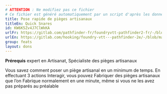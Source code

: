 ```yaml
---
# ATTENTION : Ne modifiez pas ce fichier
# Ce fichier est généré automatiquement par un script d'après les données du module Foundry VTT officiel et de sa traduction
title: Pose rapide de pièges artisanaux
titleEn: Quick Snares
id: KW6K5Zv4J7ClWkKA
urlFr: https://gitlab.com/pathfinder-fr/foundryvtt-pathfinder2-fr/-/blob/master/data/feats/KW6K5Zv4J7ClWkKA.htm
urlEn: https://gitlab.com/hooking/foundry-vtt---pathfinder-2e/-/blob/master/packs/data/feats.db/quick-snares.json
group: feats
layout: dons
---
```

**Prérequis** expert en Artisanat, Spécialiste des pièges artisanaux

Vous savez comment poser un piège artisanal en un minimum de temps. En effectuant 3 actions Interagir, vous pouvez Fabriquer des pièges artisanaux que l’on Fabrique normalement en une minute, même si vous ne les avez pas préparés au préalable


